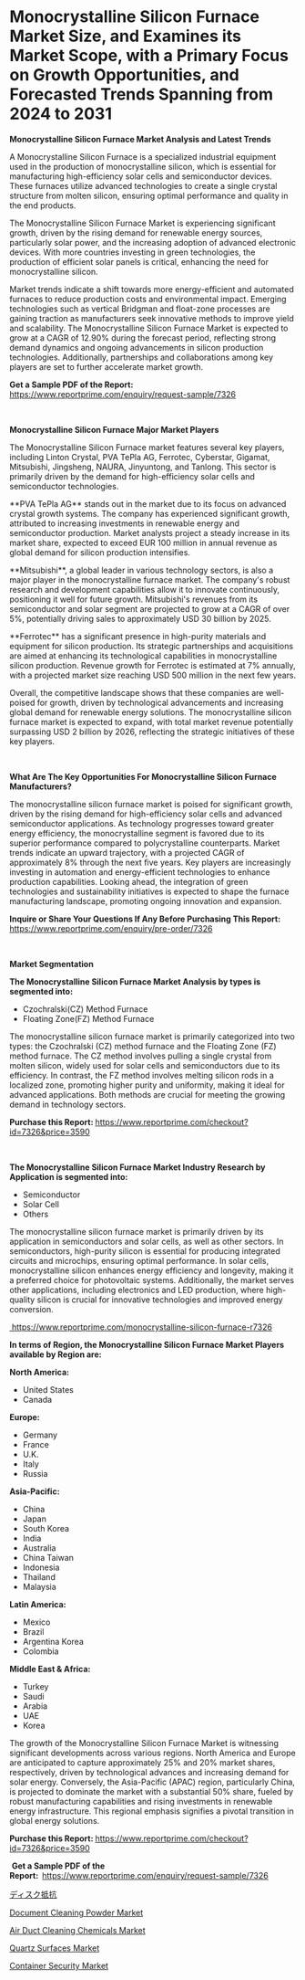 <p><h1>Monocrystalline Silicon Furnace Market Size, and Examines its Market Scope, with a Primary Focus on Growth Opportunities, and Forecasted Trends Spanning from 2024 to 2031</h1></p><p><strong>Monocrystalline Silicon Furnace Market Analysis and Latest Trends</strong></p>
<p><p>A Monocrystalline Silicon Furnace is a specialized industrial equipment used in the production of monocrystalline silicon, which is essential for manufacturing high-efficiency solar cells and semiconductor devices. These furnaces utilize advanced technologies to create a single crystal structure from molten silicon, ensuring optimal performance and quality in the end products. </p><p>The Monocrystalline Silicon Furnace Market is experiencing significant growth, driven by the rising demand for renewable energy sources, particularly solar power, and the increasing adoption of advanced electronic devices. With more countries investing in green technologies, the production of efficient solar panels is critical, enhancing the need for monocrystalline silicon. </p><p>Market trends indicate a shift towards more energy-efficient and automated furnaces to reduce production costs and environmental impact. Emerging technologies such as vertical Bridgman and float-zone processes are gaining traction as manufacturers seek innovative methods to improve yield and scalability. The Monocrystalline Silicon Furnace Market is expected to grow at a CAGR of 12.90% during the forecast period, reflecting strong demand dynamics and ongoing advancements in silicon production technologies. Additionally, partnerships and collaborations among key players are set to further accelerate market growth.</p></p>
<p><strong>Get a Sample PDF of the Report:&nbsp;</strong> <a href="https://www.reportprime.com/enquiry/request-sample/7326">https://www.reportprime.com/enquiry/request-sample/7326</a></p>
<p>&nbsp;</p>
<p><strong>Monocrystalline Silicon Furnace Major Market Players</strong></p>
<p><p>The Monocrystalline Silicon Furnace market features several key players, including Linton Crystal, PVA TePla AG, Ferrotec, Cyberstar, Gigamat, Mitsubishi, Jingsheng, NAURA, Jinyuntong, and Tanlong. This sector is primarily driven by the demand for high-efficiency solar cells and semiconductor technologies.</p><p>**PVA TePla AG** stands out in the market due to its focus on advanced crystal growth systems. The company has experienced significant growth, attributed to increasing investments in renewable energy and semiconductor production. Market analysts project a steady increase in its market share, expected to exceed EUR 100 million in annual revenue as global demand for silicon production intensifies.</p><p>**Mitsubishi**, a global leader in various technology sectors, is also a major player in the monocrystalline furnace market. The company's robust research and development capabilities allow it to innovate continuously, positioning it well for future growth. Mitsubishi's revenues from its semiconductor and solar segment are projected to grow at a CAGR of over 5%, potentially driving sales to approximately USD 30 billion by 2025.</p><p>**Ferrotec** has a significant presence in high-purity materials and equipment for silicon production. Its strategic partnerships and acquisitions are aimed at enhancing its technological capabilities in monocrystalline silicon production. Revenue growth for Ferrotec is estimated at 7% annually, with a projected market size reaching USD 500 million in the next few years.</p><p>Overall, the competitive landscape shows that these companies are well-poised for growth, driven by technological advancements and increasing global demand for renewable energy solutions. The monocrystalline silicon furnace market is expected to expand, with total market revenue potentially surpassing USD 2 billion by 2026, reflecting the strategic initiatives of these key players.</p></p>
<p>&nbsp;</p>
<p><strong>What Are The Key Opportunities For Monocrystalline Silicon Furnace Manufacturers?</strong></p>
<p><p>The monocrystalline silicon furnace market is poised for significant growth, driven by the rising demand for high-efficiency solar cells and advanced semiconductor applications. As technology progresses toward greater energy efficiency, the monocrystalline segment is favored due to its superior performance compared to polycrystalline counterparts. Market trends indicate an upward trajectory, with a projected CAGR of approximately 8% through the next five years. Key players are increasingly investing in automation and energy-efficient technologies to enhance production capabilities. Looking ahead, the integration of green technologies and sustainability initiatives is expected to shape the furnace manufacturing landscape, promoting ongoing innovation and expansion.</p></p>
<p><strong>Inquire or Share Your Questions If Any Before Purchasing This Report:</strong> <a href="https://www.reportprime.com/enquiry/pre-order/7326">https://www.reportprime.com/enquiry/pre-order/7326</a></p>
<p>&nbsp;</p>
<p><strong>Market Segmentation</strong></p>
<p><strong>The Monocrystalline Silicon Furnace Market Analysis by types is segmented into:</strong></p>
<p><ul><li>Czochralski(CZ) Method Furnace</li><li>Floating Zone(FZ) Method Furnace</li></ul></p>
<p><p>The monocrystalline silicon furnace market is primarily categorized into two types: the Czochralski (CZ) method furnace and the Floating Zone (FZ) method furnace. The CZ method involves pulling a single crystal from molten silicon, widely used for solar cells and semiconductors due to its efficiency. In contrast, the FZ method involves melting silicon rods in a localized zone, promoting higher purity and uniformity, making it ideal for advanced applications. Both methods are crucial for meeting the growing demand in technology sectors.</p></p>
<p><strong>Purchase this Report:&nbsp;</strong><a href="https://www.reportprime.com/checkout?id=7326&price=3590">https://www.reportprime.com/checkout?id=7326&price=3590</a></p>
<p>&nbsp;</p>
<p><strong>The Monocrystalline Silicon Furnace Market Industry Research by Application is segmented into:</strong></p>
<p><ul><li>Semiconductor</li><li>Solar Cell</li><li>Others</li></ul></p>
<p><p>The monocrystalline silicon furnace market is primarily driven by its application in semiconductors and solar cells, as well as other sectors. In semiconductors, high-purity silicon is essential for producing integrated circuits and microchips, ensuring optimal performance. In solar cells, monocrystalline silicon enhances energy efficiency and longevity, making it a preferred choice for photovoltaic systems. Additionally, the market serves other applications, including electronics and LED production, where high-quality silicon is crucial for innovative technologies and improved energy conversion.</p></p>
<p><a href="https://www.reportprime.com/monocrystalline-silicon-furnace-r7326">&nbsp;https://www.reportprime.com/monocrystalline-silicon-furnace-r7326</a></p>
<p><strong>In terms of Region, the Monocrystalline Silicon Furnace Market Players available by Region are:</strong></p>
<p>
    <p> <strong> North America: </strong>
        <ul>
            <li>United States</li>
            <li>Canada</li>
        </ul>
        </p> 
    <p> <strong> Europe: </strong>
        <ul>
            <li>Germany</li>
            <li>France</li>
            <li>U.K.</li>
            <li>Italy</li>
            <li>Russia</li>
        </ul>
        </p> 
    <p> <strong> Asia-Pacific: </strong>
        <ul>
            <li>China</li>
            <li>Japan</li>
            <li>South Korea</li>
            <li>India</li>
            <li>Australia</li>
            <li>China Taiwan</li>
            <li>Indonesia</li>
            <li>Thailand</li>
            <li>Malaysia</li>
        </ul>
        </p> 
    <p> <strong> Latin America: </strong>
        <ul>
            <li>Mexico</li>
            <li>Brazil</li>
            <li>Argentina Korea</li>
            <li>Colombia</li>
        </ul>
        </p> 
    <p> <strong> Middle East & Africa: </strong>
        <ul>
            <li>Turkey</li>
            <li>Saudi</li>
            <li>Arabia</li>
            <li>UAE</li>
            <li>Korea</li>
        </ul>
    </p>
    </p>
<p><p>The growth of the Monocrystalline Silicon Furnace Market is witnessing significant developments across various regions. North America and Europe are anticipated to capture approximately 25% and 20% market shares, respectively, driven by technological advances and increasing demand for solar energy. Conversely, the Asia-Pacific (APAC) region, particularly China, is projected to dominate the market with a substantial 50% share, fueled by robust manufacturing capabilities and rising investments in renewable energy infrastructure. This regional emphasis signifies a pivotal transition in global energy solutions.</p></p>
<p><strong>Purchase this Report: </strong><a href="https://www.reportprime.com/checkout?id=7326&price=3590">https://www.reportprime.com/checkout?id=7326&price=3590</a></p>
<p>&nbsp;<strong>Get a Sample PDF of the Report:&nbsp;&nbsp;</strong><a href="https://www.reportprime.com/enquiry/request-sample/7326">https://www.reportprime.com/enquiry/request-sample/7326</a></p>
<p><strong></strong></p>
<p><p><a href="https://github.com/lababdou/Market-Research-Report-List-6/blob/main/49015455340.md">ディスク抵抗</a></p><p><a href="https://issuu.com/reportprime-2/docs/document-cleaning-powder-market-siz_dc874b2b53b959">Document Cleaning Powder Market</a></p><p><a href="https://issuu.com/reportprime-2/docs/air-duct-cleaning-chemicals-market-_1978a1171ccbab">Air Duct Cleaning Chemicals Market</a></p><p><a href="https://www.linkedin.com/pulse/global-quartz-surfaces-market-product-type-application-region-kvhzf?trackingId=JQrGHeeaQma8nMmbMK%2Bs4A%3D%3D">Quartz Surfaces Market</a></p><p><a href="https://medium.com/@abdulkoss1914/exploring-container-security-market-dynamics-global-trends-and-future-growth-prospects-2024-2031-720ac2db1f8c">Container Security Market</a></p></p>
